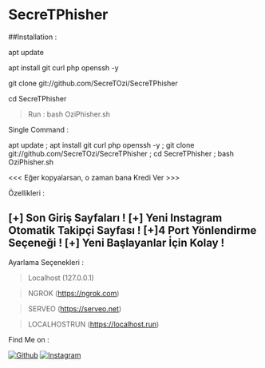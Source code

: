 # SecreTPhisher

##Installation :

apt update

apt install git curl php openssh -y

git clone git://github.com/SecreTOzi/SecreTPhisher

cd SecreTPhisher

> Run : bash OziPhisher.sh

Single Command :

apt update ; apt install git curl php openssh -y ; git clone git://github.com/SecreTOzi/SecreTPhisher ; cd SecreTPhisher ; bash OziPhisher.sh

 
<<< Eğer kopyalarsan, o zaman bana Kredi Ver >>>

Özellikleri :

[+] Son Giriş Sayfaları !
[+] Yeni Instagram Otomatik Takipçi Sayfası !
[+]4 Port Yönlendirme Seçeneği !
[+] Yeni Başlayanlar İçin Kolay !
-----------------------------------
Ayarlama Seçenekleri :
> Localhost (127.0.0.1)

> NGROK (https://ngrok.com)

> SERVEO (https://serveo.net)

> LOCALHOSTRUN (https://localhost.run)

Find Me on :

[![Github](https://github.com/SecreTOzi)](https://github.com/SecreTOzi)
[![Instagram](https://www.instagram.com/byyozzi/)](https://www.instagram.com/byyozzi)

